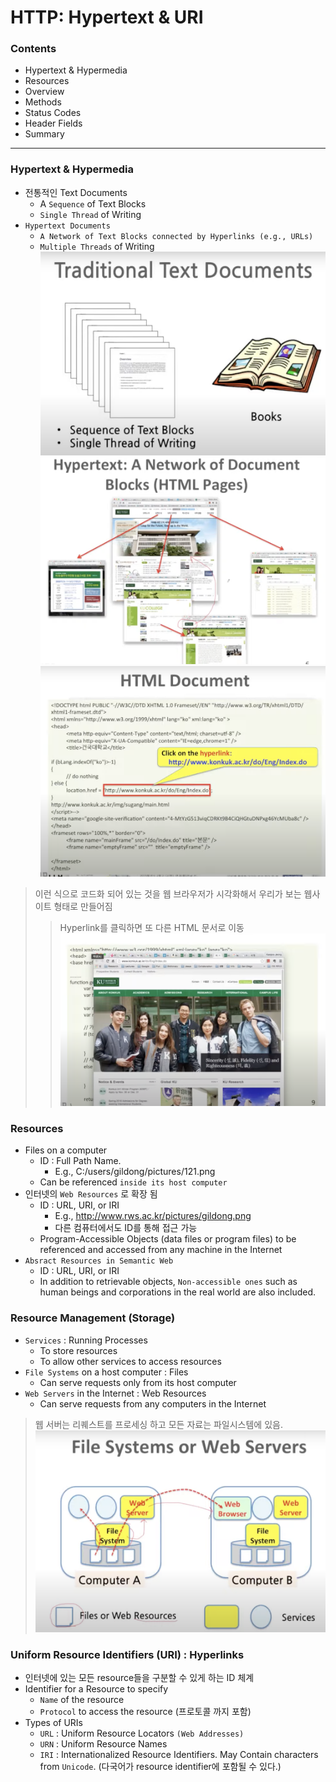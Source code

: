 # HTTP: Hypertext & URI

### Contents
- Hypertext & Hypermedia
- Resources
- Overview
- Methods
- Status Codes
- Header Fields
- Summary
---

### Hypertext & Hypermedia
- 전통적인 Text Documents
    - A `Sequence` of Text Blocks
    - `Single Thread` of Writing
 - `Hypertext Documents`
    - `A Network of Text Blocks connected by Hyperlinks (e.g., URLs)`
    - `Multiple Threads` of Writing
![Alt text](<Screenshot 2023-10-12 at 6.09.43 PM.png>)
![Alt text](<Screenshot 2023-10-12 at 6.09.55 PM.png>)
![Alt text](<Screenshot 2023-10-12 at 6.11.22 PM.png>)
> 이런 식으로 코드화 되어 있는 것을 웹 브라우저가 시각화해서 우리가 보는 웹사이트 형태로 만들어짐
>> Hyperlink를 클릭하면 또 다른 HTML 문서로 이동
![Alt text](<Screenshot 2023-10-12 at 6.11.35 PM.png>)

### Resources
- Files on a computer
    - ID : Full Path Name.
        - E.g., C:/users/gildong/pictures/121.png
    - Can be referenced `inside its host computer`
- 인터넷의 `Web Resources` 로 확장 됨
    - ID : URL, URI, or IRI
        - E.g., http://www.rws.ac.kr/pictures/gildong.png
        - 다른 컴퓨터에서도 ID를 통해 접근 가능
    - Program-Accessible Objects (data files or program files) to be referenced and accessed from any machine in the Internet
- `Absract Resources in Semantic Web`
    - ID : URL, URI, or IRI
    - In addition to retrievable objects, `Non-accessible ones` such as human beings and corporations in the real world are also included.

### Resource Management (Storage)
- `Services` : Running Processes
    - To store resources
    - To allow other services to access resources
- `File Systems` on a host computer : Files
    - Can serve requests only from its host computer
- `Web Servers` in the Internet : Web Resources
    - Can serve requests from any computers in the Internet
> 웹 서버는 리퀘스트를 프로세싱 하고 모든 자료는 파일시스템에 있음.
![Alt text](<Screenshot 2023-10-12 at 6.39.39 PM.png>)

### Uniform Resource Identifiers (URI) : Hyperlinks
- 인터넷에 있는 모든 resource들을 구분할 수 있게 하는 ID 체계
- Identifier for a Resource to specify
    - `Name` of the resource
    - `Protocol` to access the resource (프로토콜 까지 포함)
- Types of URIs
    - `URL` : Uniform Resource Locators `(Web Addresses)`
    - `URN` : Uniform Resource Names
    - `IRI` : Internationalized Resource Identifiers. May Contain characters from `Unicode`. (다국어가 resource identifier에 포함될 수 있다.)


    